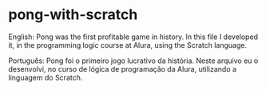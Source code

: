 # pong-with-scratch
English: Pong was the first profitable game in history. In this file I developed it, in the programming logic course at Alura, using the Scratch language.

Português: Pong foi o primeiro jogo lucrativo da história. Neste arquivo eu o desenvolvi, no curso de lógica de programação da Alura, utilizando a linguagem do Scratch. 
